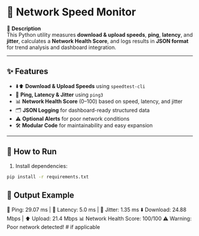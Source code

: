 # 🚀 Network Speed Monitor

📝 **Description**  
This Python utility measures **download & upload speeds**, **ping**, **latency**, and **jitter**, calculates a **Network Health Score**, and logs results in **JSON format** for trend analysis and dashboard integration.

---

## ✨ Features
- ⬇️⬆️ **Download & Upload Speeds** using `speedtest-cli`  
- 🏓 **Ping, Latency & Jitter** using `ping3`  
- 📊 **Network Health Score** (0–100) based on speed, latency, and jitter  
- 🗂 **JSON Logging** for dashboard-ready structured data  
- ⚠️ **Optional Alerts** for poor network conditions  
- 🛠 **Modular Code** for maintainability and easy expansion  

---

## 🚀 How to Run

1. Install dependencies:

```bash
pip install -r requirements.txt
```
## 🧾 Output Example
🏓 Ping: 29.07 ms  |  📶 Latency: 5.0 ms  |  🔄 Jitter: 1.35 ms
⬇️ Download: 24.88 Mbps  |  ⬆️ Upload: 21.4 Mbps
📊 Network Health Score: 100/100
⚠️ Warning: Poor network detected!  # if applicable
